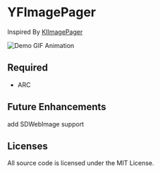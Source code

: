 YFImagePager
============

Inspired By [KIImagePager](https://github.com/kimar/KIImagePager)


![Demo GIF Animation](https://raw.github.com/huangyifeng/HostPlainFile/master/YFImagePager/v1.gif)

Required
----------
- ARC

Future Enhancements
----------
add SDWebImage support

Licenses
----------
All source code is licensed under the MIT License.